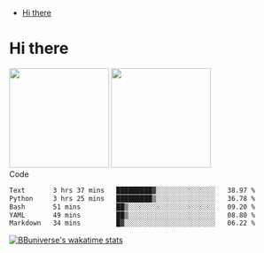<!--ts-->
* [Hi there](#hi-there)

<!-- Created by https://github.com/ekalinin/github-markdown-toc -->
<!-- Added by: runner, at: Wed Sep 27 04:19:34 UTC 2023 -->

<!--te-->


# Hi there

<!--
**BBuniverse/BBuniverse** is a ✨ _special_ ✨ repository because its `README.md` (this file) appears on your GitHub profile.

Here are some ideas to get you started:

- 🔭 I’m currently working on ...
- 🌱 I’m currently learning ...
- 👯 I’m looking to collaborate on ...
- 🤔 I’m looking for help with ...
- 💬 Ask me about ...
- 📫 How to reach me: ...
- 😄 Pronouns: ...
- ⚡ Fun fact: ...
-->


<div display="flex">
  <img src="https://github-readme-stats.vercel.app/api?username=BBuniverse&show_icons=true&count_private=true&theme=radical&hide_border=true" height="180"/>
  <img src="https://github-readme-stats.vercel.app/api/top-langs/?username=BBuniverse&layout=compact&theme=radical&hide_border=true" height="180"/>
</div
     

## Code
<!--START_SECTION:waka-->

```txt
Text       3 hrs 37 mins   █████████▓░░░░░░░░░░░░░░░   38.97 %
Python     3 hrs 25 mins   █████████▒░░░░░░░░░░░░░░░   36.78 %
Bash       51 mins         ██▒░░░░░░░░░░░░░░░░░░░░░░   09.20 %
YAML       49 mins         ██▒░░░░░░░░░░░░░░░░░░░░░░   08.80 %
Markdown   34 mins         █▓░░░░░░░░░░░░░░░░░░░░░░░   06.22 %
```

<!--END_SECTION:waka-->
     
[![BBuniverse's wakatime stats](https://github-readme-stats.vercel.app/api/wakatime?username=BBuniverse)](https://github.com/anuraghazra/github-readme-stats)
